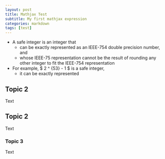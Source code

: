 ```yaml
---
layout: post
title: Mathjax Test
subtitle: My first mathjax expression
categories: markdown
tags: [test]
---
```


* A safe integer is an integer that
  * can be exactly represented as an IEEE-754 double precision number, and
  * whose IEEE-75 representation cannot be the result of rounding any other integer to fit the IEEE-754 representation
* For example, $ 2 ^ {53} - 1 $ is a safe integer,
  * it can be exactly represented 


## Topic 2
Text

## Topic 2
Text

### Topic 3
Text
